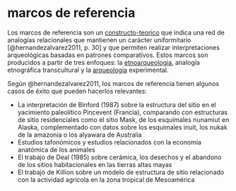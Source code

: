 # marcos de referencia

Los marcos de referencia son  un [constructo-teorico](constructo-teorico.md) que indica una red de analogías relacionales que mantienen un carácter uniformitario [@hernandezalvarez2011, p. 30] y que permiten realizar interpretaciones arqueológicas basadas en patrones comparativos. Estos marcos son producidos a partir de tres enfoques: la [etnoarqueologia](etnoarqueologia.md), analogía etnográfica transcultural y la [arqueologia](arqueologia.md) experimental.

Según @hernandezalvarez2011, los marcos de referencia tienen algunos casos de éxito que pueden hacerlos relevantes:

* La interpretación de Binford (1987) sobre la estructura del sitio en el yacimiento paleolítico Pincevent (Francia), comparando con estructuras de sitio residenciales como el sitio Mask, de los esquimales nunamiut en Alaska, complementado con datos sobre los esquimales inuit, los nukak de la amazonia o los alyawara de Australia
* Estudios tafonómicos y estudios relacionados con la economía anatómica de los animales
* El trabajo de Deal (1985) sobre cerámica, los desechos y el abandono de los sitios habitacionales en las tierras altas mayas
* El trabajo de Killion sobre un modelo de estructura de sitio relacionado con la actividad agrícola en la zona tropical de Mesoamérica
